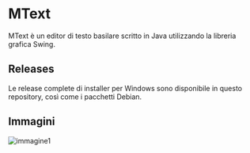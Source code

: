 # MText

MText è un editor di testo basilare scritto in Java utilizzando la libreria grafica Swing.

## Releases

Le release complete di installer per Windows sono disponibile in questo repository, così come i pacchetti Debian.

## Immagini

![immagine1]("https://i.ibb.co/wN8tn6D/Immagine-2022-05-07-174809.png")
